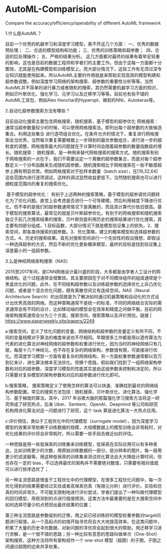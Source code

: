 # AutoML-Comparision
Compare the accuracy/efficiency/operability of different AutoML framework


1.什么是AutoML？

目前一个优秀的机器学习和深度学习模型，离不开这几个方面：
​	一、优秀的数据预处理；
​	二、合适的模型结构和功能；
​	三、优秀的训练策略和超参数；
​	四、合适的后处理操作；
​	五、严格的结果分析。
​	这几方面都对最终的结果有着举足轻重的影响，这也是目前的数据工程师和学者们的主要工作。但由于这每一方面都十分繁琐，尤其是在构建模型和训练模型上。而大部分情况下，这些工作有无须过深专业知识就能使用起来。所以AutoML主要的作用就是来帮助实现高效的模型构建和超参数调整。例如深度学习网络的架构搜索、超参数的重要性分析等等。当然AutoML并不简单的进行暴力或者随机的搜索，其仍然需要机器学习方面的知识，例如贝叶斯优化、强化学习、元学习以及迁移学习等等。目前也有些不错的AutoML工具包，例如Alex Honchar的Hyperopt、微软的NNI、Autokeras等。

2.自动化超参数搜索方法有哪些？

目前自动化搜索主要包含网格搜索，随机搜索，基于模型的超参优化
​	网格搜索：
​	 通常当超参数量较少的时候，可以使用网格搜索法。即列出每个超参数的大致候选集合。利用这些集合	 进行逐项组合优化。在条件允许的情况下，重复进行网格搜索会当优秀，当然每次重复需要根据上一步得到的最优参数组合，进行进一步的细粒度的调整。网格搜索最大的问题就在于计算时间会随着超参数的数量指数级的增长。
​	随机搜索：
​	 随机搜索，是一种用来替代网格搜索的搜索方式。随机搜索有别于网格搜索的一点在于，我们不需要设定一个离散的超参数集合，而是对每个超参数定义一个分布函数来生成随机超参数。随机搜索相比于网格搜索在一些不敏感超参上拥有明显优势。例如网格搜索对于批样本数量（batch size），在[16,32,64]这些范围内进行逐项调试，这样的调试显然收益更低下。当然随机搜索也可以进行细粒度范围内的重复的搜索优化。

​	基于模型的超参优化：
​	 有别于上述两种的搜索策略，基于模型的超参调优问题转化为了优化问题。直觉上会考虑是否进行一个可导建模，然后利用梯度下降进行优化。但不幸的是我们的超参数通常情况下是离散的，而且其计算代价依旧很高。
​	 基于模型的搜索算法，最常见的就是贝叶斯超参优化。有别于的网格搜索和随机搜索独立于前几次搜索结果的搜索，贝叶斯则是利用历史的搜索结果进行优化搜索。其主要有四部分组成，1.目标函数，大部分情况下就是模型验证集上的损失。2、搜索空间，即各类待搜索的超参数。3、优化策略，建立的概率模型和选择超参数的方式。4、历史的搜索结果。首先对搜索空间进行一个先验性的假设猜想，即假设一种选择超参的方式，然后不断的优化更新概率模型，最终的目标是找到验证集上误差最小的一组超参数。

3.么是神经网络架构搜索（NAS）

2015至2017年间，是CNN网络设计最兴盛的阶段，大多都是由学者人工设计的网络结构。这个过程通常会很繁琐。其主要原因在于对不同模块组件的组成通常是个黑盒优化的问题，此外，在不同结构超参数以及训练超参数的选择优化上非凸优化问题，或者是个混合优化问题，既有离散空间又有连续空间。NAS（Neural Architecture Search）的出现就是为了解决如何通过机器策略和自动化的方式设计出优秀高效的网络。而这种策略通常不是统一的标准，不同的网络结合实际的需求通常会有不同的设计，比如移动端的模型会在效率和精度之间做平衡。目前的网络架构搜索通常会分为三个方面，搜索空间，搜索策略以及评价预估。链接 | https://www.paperweekly.site/papers/2249

a:搜索空间，定义了优化问题的变量，网络结构和超参数的变量定义有所不同，不同的变量规模对于算法的难度来说也不尽相同。早期很多工作都是用以遗传算法为代表的进化算法对神经网络的超参数和权重进行优化，因为当时的神经网络只有几层，每层十几个神经元，也不存在复杂的网络架构，参数很有限，可直接进行优化。而深度学习模型一方面有着复杂的网络结构，另一方面权重参数通常都以百万到亿来计，进化算法根本无法优化。但换个思路，假如我们找到了一组网络架构参数和对应的超参数，深度学习模型的性能其实是由这组参数来控制和决定的，所以只需要对复杂模型的架构参数和对应的超参数进行优化即可。

b:搜索策略， 搜索策略定义了使用怎样的算法可以快速、准确找到最优的网络结构参数配置。常见的搜索方法包括：随机搜索、贝叶斯优化、进化算法、强化学习、基于梯度的算法。其中，2017 年谷歌大脑的那篇强化学习搜索方法将这一研究带成了研究热点，后来 Uber、Sentient、OpenAI、Deepmind 等公司和研究机构用进化算法对这一问题进行了研究，这个 task 算是进化算法一大热点应用。

c:评价预估，类似于工程优化中的代理模型（surrogate model），因为深度学习模型的效果非常依赖于训练数据的规模，大规模数据上的模型训练会非常耗时，对优化结果的评价将会非常耗时，所以需要一些手段去做近似的评估。

一种思路是用一些低保真的训练集来训练模型，低保真在实际应用可以有多种表达，比如训练更少的次数，用原始训练数据的一部分，低分辨率的图片，每一层用更少的滤波器等。用这种低保真的训练集来测试优化算法会大大降低计算时间，但也存在一定的 bias，不过选择最优的架构并不需要绝对数值，只需要有相对值就可以进行排序选优了；

另一种主流思路是借鉴于工程优化中的代理模型，在很多工程优化问题中，每一次优化得到的结果需要经过实验或者高保真仿真（有限元分析）进行评价，实验和仿真的时间非常久，不可能无限制地进行评价尝试，学者们提出了一种叫做代理模型的回归模型，用观测到的点进行插值预测，这类方法中最重要的是在大搜索空间中如何选择尽量少的点预测出最优结果的位置；

第三种主流思路是参数级别的迁移，用之前已经训练好的模型权重参数对target问题进行赋值，从一个高起点的初值开始寻优将会大大地提高效率。在这类问题中，积累了大量的历史寻优数据，对新问题的寻优将会起到很大的帮助，用迁移学习进行求解，是一个很不错的思路；另一种比较有意思的思路叫做单次（One-Shot）架构搜索，这种方法将所有架构视作一个 one-shot 模型（超图）的子图，子图之间通过超图的边来共享权重。
